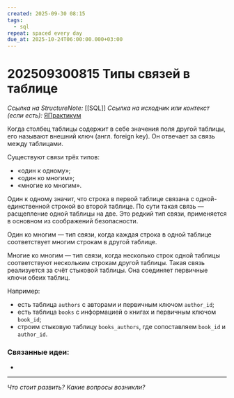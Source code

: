 ```yaml
---
created: 2025-09-30 08:15
tags:
  - sql
repeat: spaced every day
due_at: 2025-10-24T06:00:00.000+03:00
---
```

# 202509300815 Типы связей в таблице

*Ссылка на StructureNote:* [[SQL]]
*Ссылка на исходник или контекст (если есть):* [ЯПрактикум](https://practicum.yandex.ru/learn/backend-nodejs/courses/a4214ab0-2146-4152-b90e-651bf4c7ca5e/sprints/564244/topics/1b53ba64-4733-4307-b1cd-4bdadedf0af9/lessons/41e0b08a-0070-4ebb-b5c9-307e1b60faf5/)

Когда столбец таблицы содержит в себе значения поля другой таблицы, его называют внешний ключ (англ. foreign key). Он отвечает за связь между таблицами.

Существуют связи трёх типов:

- «один к одному»;
- «один ко многим»;
- «многие ко многим».

Один к одному значит, что строка в первой таблице связана с одной-единственной строкой во второй таблице. По сути такая связь — расщепление одной таблицы на две. Это редкий тип связи, применяется в основном из соображений безопасности.

Один ко многим — тип связи, когда каждая строка в одной таблице соответствует многим строкам в другой таблице.

Многие ко многим — тип связи, когда несколько строк одной таблицы соответствуют нескольким строкам другой таблицы. Такая связь реализуется за счёт стыковой таблицы. Она соединяет первичные ключи обеих таблиц.

Например:

- есть таблица `authors` с авторами и первичным ключом `author_id`;
- есть таблица `books` с информацией о книгах и первичным ключом `book_id`;
- строим стыковую таблицу `books_authors`, где сопоставляем `book_id` и `author_id`.

### Связанные идеи:

* 
---

*Что стоит развить? Какие вопросы возникли?*
